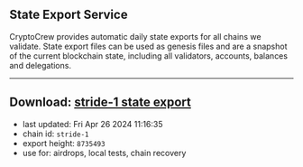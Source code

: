 ## State Export Service
CryptoCrew provides automatic daily state exports for all chains we validate. State export files can be used as genesis files and are a snapshot of the current blockchain state, including all validators, accounts, balances and delegations.

---
**Download: [stride-1 state export](https://dl-eu2.ccvalidators.com/SERVICE/stride/stride-1_export_8735493.json)**
---

- last updated: Fri Apr 26 2024 11:16:35
- chain id: `stride-1`
- export height: `8735493`
- use for: airdrops, local tests, chain recovery
